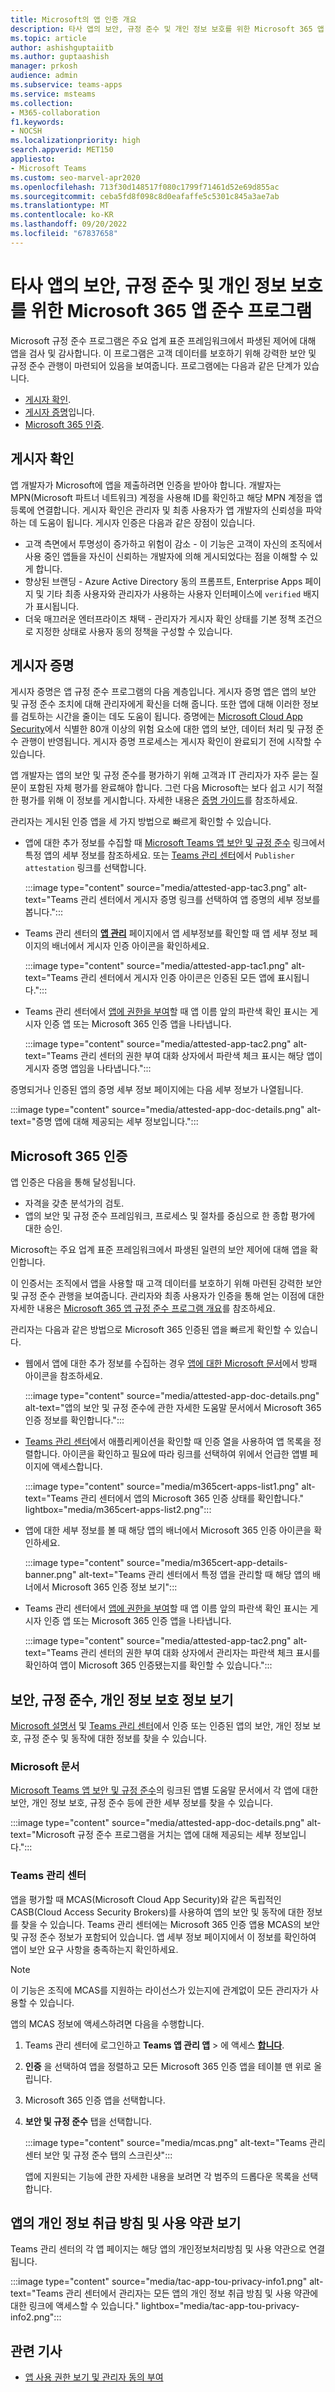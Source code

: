 ```yaml
---
title: Microsoft의 앱 인증 개요
description: 타사 앱의 보안, 규정 준수 및 개인 정보 보호를 위한 Microsoft 365 앱 준수 프로그램에 대해 자세히 알아봅니다.
ms.topic: article
author: ashishguptaiitb
ms.author: guptaashish
manager: prkosh
audience: admin
ms.subservice: teams-apps
ms.service: msteams
ms.collection:
- M365-collaboration
f1.keywords:
- NOCSH
ms.localizationpriority: high
search.appverid: MET150
appliesto:
- Microsoft Teams
ms.custom: seo-marvel-apr2020
ms.openlocfilehash: 713f30d148517f080c1799f71461d52e69d855ac
ms.sourcegitcommit: ceba5fd8f098c8d0eafaffe5c5301c845a3ae7ab
ms.translationtype: MT
ms.contentlocale: ko-KR
ms.lasthandoff: 09/20/2022
ms.locfileid: "67837658"
---
```

# <a name="microsoft-365-app-compliance-program-for-security-compliance-and-privacy-of-third-party-apps"></a>타사 앱의 보안, 규정 준수 및 개인 정보 보호를 위한 Microsoft 365 앱 준수 프로그램

Microsoft 규정 준수 프로그램은 주요 업계 표준 프레임워크에서 파생된 제어에 대해 앱을 검사 및 감사합니다. 이 프로그램은 고객 데이터를 보호하기 위해 강력한 보안 및 규정 준수 관행이 마련되어 있음을 보여줍니다. 프로그램에는 다음과 같은 단계가 있습니다.

* [게시자 확인](#publisher-verification).
* [게시자 증명](#publisher-attestation)입니다.
* [Microsoft 365 인증](#microsoft-365-certification).

## <a name="publisher-verification"></a>게시자 확인

앱 개발자가 Microsoft에 앱을 제출하려면 인증을 받아야 합니다. 개발자는 MPN(Microsoft 파트너 네트워크) 계정을 사용해 ID를 확인하고 해당 MPN 계정을 앱 등록에 연결합니다. 게시자 확인은 관리자 및 최종 사용자가 앱 개발자의 신뢰성을 파악하는 데 도움이 됩니다. 게시자 인증은 다음과 같은 장점이 있습니다.

* 고객 측면에서 투명성이 증가하고 위험이 감소 - 이 기능은 고객이 자신의 조직에서 사용 중인 앱들을 자신이 신뢰하는 개발자에 의해 게시되었다는 점을 이해할 수 있게 합니다.
* 향상된 브랜딩 - Azure Active Directory 동의 프롬프트, Enterprise Apps 페이지 및 기타 최종 사용자와 관리자가 사용하는 사용자 인터페이스에 `verified` 배지가 표시됩니다.
* 더욱 매끄러운 엔터프라이즈 채택 - 관리자가 게시자 확인 상태를 기본 정책 조건으로 지정한 상태로 사용자 동의 정책을 구성할 수 있습니다.

## <a name="publisher-attestation"></a>게시자 증명

게시자 증명은 앱 규정 준수 프로그램의 다음 계층입니다. 게시자 증명 앱은 앱의 보안 및 규정 준수 조치에 대해 관리자에게 확신을 더해 줍니다. 또한 앱에 대해 이러한 정보를 검토하는 시간을 줄이는 데도 도움이 됩니다. 증명에는 [Microsoft Cloud App Security](https://www.microsoft.com/microsoft-365/enterprise-mobility-security/cloud-app-security)에서 식별한 80개 이상의 위험 요소에 대한 앱의 보안, 데이터 처리 및 규정 준수 관행이 반영됩니다. 게시자 증명 프로세스는 게시자 확인이 완료되기 전에 시작할 수 있습니다.

앱 개발자는 앱의 보안 및 규정 준수를 평가하기 위해 고객과 IT 관리자가 자주 묻는 질문이 포함된 자체 평가를 완료해야 합니다. 그런 다음 Microsoft는 보다 쉽고 시기 적절한 평가를 위해 이 정보를 게시합니다. 자세한 내용은 [증명 가이드](/microsoft-365-app-certification/docs/enterprise-app-attestation-guide)를 참조하세요.

관리자는 게시된 인증 앱을 세 가지 방법으로 빠르게 확인할 수 있습니다.

* 앱에 대한 추가 정보를 수집할 때 [Microsoft Teams 앱 보안 및 규정 준수](/microsoft-365-app-certification/teams/teams-apps) 링크에서 특정 앱의 세부 정보를 참조하세요. 또는 [Teams 관리 센터](https://admin.teams.microsoft.com/)에서 `Publisher attestation` 링크를 선택합니다.

  :::image type="content" source="media/attested-app-tac3.png" alt-text="Teams 관리 센터에서 게시자 증명 링크를 선택하여 앱 증명의 세부 정보를 봅니다.":::

* Teams 관리 센터의 **[앱 관리](https://admin.teams.microsoft.com/policies/manage-apps)** 페이지에서 앱 세부정보를 확인할 때 앱 세부 정보 페이지의 배너에서 게시자 인증 아이콘을 확인하세요.

  :::image type="content" source="media/attested-app-tac1.png" alt-text="Teams 관리 센터에서 게시자 인증 아이콘은 인증된 모든 앱에 표시됩니다.":::

* Teams 관리 센터에서 [앱에 권한을 부여](app-permissions-admin-center.md)할 때 앱 이름 앞의 파란색 확인 표시는 게시자 인증 앱 또는 Microsoft 365 인증 앱을 나타냅니다.

   :::image type="content" source="media/attested-app-tac2.png" alt-text="Teams 관리 센터의 권한 부여 대화 상자에서 파란색 체크 표시는 해당 앱이 게시자 증명 앱임을 나타냅니다.":::

증명되거나 인증된 앱의 증명 세부 정보 페이지에는 다음 세부 정보가 나열됩니다.

:::image type="content" source="media/attested-app-doc-details.png" alt-text="증명 앱에 대해 제공되는 세부 정보입니다.":::

## <a name="microsoft-365-certification"></a>Microsoft 365 인증

앱 인증은 다음을 통해 달성됩니다.

* 자격을 갖춘 분석가의 검토.
* 앱의 보안 및 규정 준수 프레임워크, 프로세스 및 절차를 중심으로 한 종합 평가에 대한 승인.

Microsoft는 주요 업계 표준 프레임워크에서 파생된 일련의 보안 제어에 대해 앱을 확인합니다.

이 인증서는 조직에서 앱을 사용할 때 고객 데이터를 보호하기 위해 마련된 강력한 보안 및 규정 준수 관행을 보여줍니다. 관리자와 최종 사용자가 인증을 통해 얻는 이점에 대한 자세한 내용은 [Microsoft 365 앱 규정 준수 프로그램 개요](/microsoft-365-app-certification/docs/enterprise-app-certification-guide)를 참조하세요.

관리자는 다음과 같은 방법으로 Microsoft 365 인증된 앱을 빠르게 확인할 수 있습니다.

* 웹에서 앱에 대한 추가 정보를 수집하는 경우 [앱에 대한 Microsoft 문서](/microsoft-365-app-certification/teams/teams-apps)에서 방패 아이콘을 참조하세요.

  :::image type="content" source="media/attested-app-doc-details.png" alt-text="앱의 보안 및 규정 준수에 관한 자세한 도움말 문서에서 Microsoft 365 인증 정보를 확인합니다.":::

* [Teams 관리 센터](https://admin.teams.microsoft.com/policies/manage-apps)에서 애플리케이션을 확인할 때 인증 열을 사용하여 앱 목록을 정렬합니다. 아이콘을 확인하고 필요에 따라 링크를 선택하여 위에서 언급한 앱별 페이지에 액세스합니다.

  :::image type="content" source="media/m365cert-apps-list1.png" alt-text="Teams 관리 센터에서 앱의 Microsoft 365 인증 상태를 확인합니다." lightbox="media/m365cert-apps-list2.png":::

* 앱에 대한 세부 정보를 볼 때 해당 앱의 배너에서 Microsoft 365 인증 아이콘을 확인하세요.

  :::image type="content" source="media/m365cert-app-details-banner.png" alt-text="Teams 관리 센터에서 특정 앱을 관리할 때 해당 앱의 배너에서 Microsoft 365 인증 정보 보기":::

* Teams 관리 센터에서 [앱에 권한을 부여](app-permissions-admin-center.md)할 때 앱 이름 앞의 파란색 확인 표시는 게시자 인증 앱 또는 Microsoft 365 인증 앱을 나타냅니다.

   :::image type="content" source="media/attested-app-tac2.png" alt-text="Teams 관리 센터의 권한 부여 대화 상자에서 관리자는 파란색 체크 표시를 확인하여 앱이 Microsoft 365 인증됐는지를 확인할 수 있습니다.":::

## <a name="view-security-compliance-and-privacy-information"></a>보안, 규정 준수, 개인 정보 보호 정보 보기

[Microsoft 설명서](/microsoft-365-app-certification/teams/teams-apps) 및 [Teams 관리 센터](https://admin.teams.microsoft.com/policies/manage-apps)에서 인증 또는 인증된 앱의 보안, 개인 정보 보호, 규정 준수 및 동작에 대한 정보를 찾을 수 있습니다.

### <a name="microsoft-documentation"></a>Microsoft 문서

[Microsoft Teams 앱 보안 및 규정 준수](/microsoft-365-app-certification/teams/teams-apps)의 링크된 앱별 도움말 문서에서 각 앱에 대한 보안, 개인 정보 보호, 규정 준수 등에 관한 세부 정보를 찾을 수 있습니다.

:::image type="content" source="media/attested-app-doc-details.png" alt-text="Microsoft 규정 준수 프로그램을 거치는 앱에 대해 제공되는 세부 정보입니다.":::

### <a name="teams-admin-center"></a>Teams 관리 센터

앱을 평가할 때 MCAS(Microsoft Cloud App Security)와 같은 독립적인 CASB(Cloud Access Security Brokers)를 사용하여 앱의 보안 및 동작에 대한 정보를 찾을 수 있습니다. Teams 관리 센터에는 Microsoft 365 인증 앱용 MCAS의 보안 및 규정 준수 정보가 포함되어 있습니다. 앱 세부 정보 페이지에서 이 정보를 확인하여 앱이 보안 요구 사항을 충족하는지 확인하세요.

> [!NOTE]
> 이 기능은 조직에 MCAS를 지원하는 라이선스가 있는지에 관계없이 모든 관리자가 사용할 수 있습니다.

앱의 MCAS 정보에 액세스하려면 다음을 수행합니다.

1. Teams 관리 센터에 로그인하고 **Teams 앱 관리 앱** > 에 액세스 **[합니다](https://admin.teams.microsoft.com/policies/manage-apps)**.

1. **인증** 을 선택하여 앱을 정렬하고 모든 Microsoft 365 인증 앱을 테이블 맨 위로 올립니다.

1. Microsoft 365 인증 앱을 선택합니다.

1. **보안 및 규정 준수** 탭을 선택합니다.

   :::image type="content" source="media/mcas.png" alt-text="Teams 관리 센터 보안 및 규정 준수 탭의 스크린샷":::

   앱에 지원되는 기능에 관한 자세한 내용을 보려면 각 범주의 드롭다운 목록을 선택합니다.

## <a name="view-privacy-policy-and-terms-of-use-of-an-app"></a>앱의 개인 정보 취급 방침 및 사용 약관 보기

Teams 관리 센터의 각 앱 페이지는 해당 앱의 개인정보처리방침 및 사용 약관으로 연결됩니다.

:::image type="content" source="media/tac-app-tou-privacy-info1.png" alt-text="Teams 관리 센터에서 관리자는 모든 앱의 개인 정보 취급 방침 및 사용 약관에 대한 링크에 액세스할 수 있습니다." lightbox="media/tac-app-tou-privacy-info2.png":::

## <a name="related-articles"></a>관련 기사

* [앱 사용 권한 보기 및 관리자 동의 부여](app-permissions-admin-center.md)
